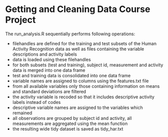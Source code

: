  Getting and Cleaning Data Course Project
=========================================

The run_analysis.R sequentially performs following operations:

* filehandles are defined for the training and test subsets of the Human Activity Recognition data as well as files containing the variable descriptions and activity labels
* data is loaded using these filehandles 
* for both subsets (test and training), subject id, measurement and activity data is merged into one data frame
* test and training data is consolidated into one data frame
* variable names are assigned to columns using the features.txt file
* from all available variables only those containing information on means and standard deviations are filtered
* the activity variable is recoded so that it includes descriptive activity labels instead of codes
* descriptive variable names are assigned to the variables which remained
* all observations are grouped by subject id and activity, all measurements are aggregated using the mean function
* the resulting wide tidy dataset is saved as tidy_har.txt
